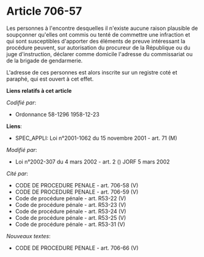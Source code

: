 # Article 706-57

Les personnes à l'encontre desquelles il n'existe aucune raison plausible de soupçonner qu'elles ont commis ou tenté de
commettre une infraction et qui sont susceptibles d'apporter des éléments de preuve intéressant la procédure peuvent, sur
autorisation du procureur de la République ou du juge d'instruction, déclarer comme domicile l'adresse du commissariat ou de
la brigade de gendarmerie.

L'adresse de ces personnes est alors inscrite sur un registre coté et paraphé, qui est ouvert à cet effet.

**Liens relatifs à cet article**

_Codifié par_:

  - Ordonnance 58-1296 1958-12-23

**Liens**:

  - SPEC_APPLI: Loi n°2001-1062 du 15 novembre 2001 - art. 71 (M)

_Modifié par_:

  - Loi n°2002-307 du 4 mars 2002 - art. 2 () JORF 5 mars 2002

_Cité par_:

  - CODE DE PROCEDURE PENALE - art. 706-58 (V)
  - CODE DE PROCEDURE PENALE - art. 706-59 (V)
  - Code de procédure pénale - art. R53-22 (V)
  - Code de procédure pénale - art. R53-23 (V)
  - Code de procédure pénale - art. R53-24 (V)
  - Code de procédure pénale - art. R53-25 (V)
  - Code de procédure pénale - art. R53-31 (V)

_Nouveaux textes_:

  - CODE DE PROCEDURE PENALE - art. 706-66 (V)
